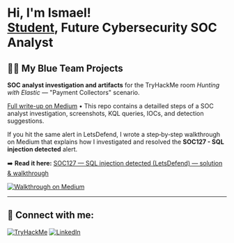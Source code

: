 <h1>Hi, I'm Ismael! <br/><a href="(https://github.com/ismaelggm1/ismaelggm)">Student</a>,   Future Cybersecurity SOC Analyst</h1>

<h2>👨‍💻 My Blue Team Projects </h2>


**SOC analyst investigation and artifacts** for the TryHackMe room *Hunting with Elastic* — "Payment Collectors" scenario.

[Full write-up on Medium](https://medium.com/@ismaelggm/hunt-me-i-payment-collectors-walkthrough-2e2a06650ce6) • This repo contains a detailled steps of a SOC analyst investigation, screenshots, KQL queries, IOCs, and detection suggestions.


If you hit the same alert in LetsDefend, I wrote a step‑by‑step walkthrough on Medium that explains how I investigated and resolved the **SOC127 - SQL injection detected** alert.

➡️ **Read it here:** [SOC127 — SQL injection detected (LetsDefend) — solution & walkthrough](https://medium.com/@ismaelggm/soc127-sql-injection-detected-letsdefend-solution-d37f7eed52e9)

[![Walkthrough on Medium](https://img.shields.io/badge/Walkthrough-Medium-12100E?logo=medium&logoColor=white)](https://medium.com/@ismaelggm/soc127-sql-injection-detected-letsdefend-solution-d37f7eed52e9)

  ---


<h2> 🤳 Connect with me:</h2>

[![TryHackMe](https://img.shields.io/badge/TryHackMe-Profile-red?logo=tryhackme&logoColor=white)](https://tryhackme.com/p/ismaelggm)
[![LinkedIn](https://img.shields.io/badge/LinkedIn-Profile-blue?logo=linkedin&logoColor=white)](https://www.linkedin.com/in/ismael-gaton-32651a238/)

<!--
**joshmadakor1/joshmadakor1** is a ✨ _special_ ✨ repository because its `README.md` (this file) appears on your GitHub profile.

Here are some ideas to get you started:

- 🔭 I’m currently working on ...
- 🌱 I’m currently learning ...
- 👯 I’m looking to collaborate on ...
- 🤔 I’m looking for help with ...
- 💬 Ask me about ...
- 📫 How to reach me: ...
- 😄 Pronouns: ...
- ⚡ Fun fact: ...
-->
